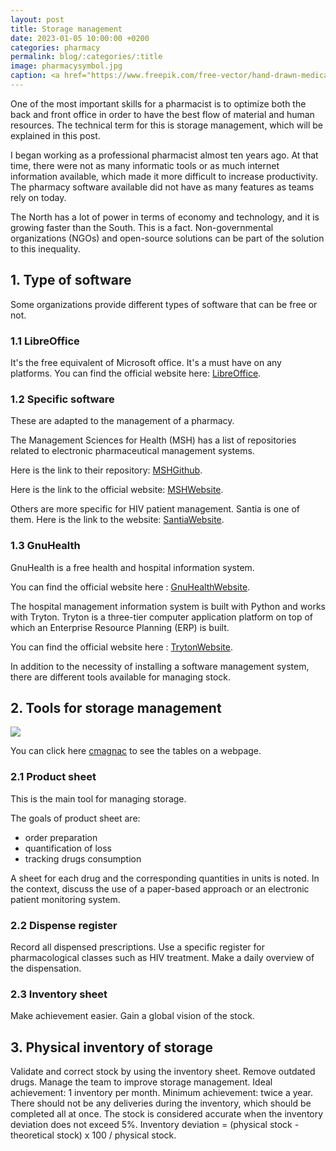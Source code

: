 ```yaml
---
layout: post
title: Storage management
date: 2023-01-05 10:00:00 +0200
categories: pharmacy
permalink: blog/:categories/:title
image: pharmacysymbol.jpg
caption: <a href="https://www.freepik.com/free-vector/hand-drawn-medical-pharmacy-symbol_29900479.htm#page=3&query=pharmacy&position=9&from_view=search&track=sph">Image by Freepik</a>
---
```

One of the most important skills for a pharmacist is to optimize both the back and front office in order to have the best flow of material and human resources. The technical term for this is storage management, which will be explained in this post.

I began working as a professional pharmacist almost ten years ago. At that time, there were not as many informatic tools or as much internet information available, which made it more difficult to increase productivity. The pharmacy software available did not have as many features as teams rely on today.

The North has a lot of power in terms of economy and technology, and it is growing faster than the South. This is a fact. Non-governmental organizations (NGOs) and open-source solutions can be part of the solution to this inequality.

## 1. Type of software

Some organizations provide different types of software that can be free or not.

### 1.1 LibreOffice

It's the free equivalent of Microsoft office.
It's a must have on any platforms.
You can find the official website here: [LibreOffice](https://www.libreoffice.org/).

### 1.2 Specific software

These are adapted to the management of a pharmacy.

The Management Sciences for Health (MSH) has a list of repositories related to electronic pharmaceutical management systems.

Here is the link to their repository: [MSHGithub](https://github.com/MSH).

Here is the link to the official website: [MSHWebsite](https://msh.org/).

Others are more specific for HIV patient management.
Santia is one of them. Here is the link to the website: [SantiaWebsite](https://www.santia.org/).

### 1.3 GnuHealth

GnuHealth is a free health and hospital information system.

You can find the official website here : [GnuHealthWebsite](https://www.gnuhealth.org/).

The hospital management information system is built with Python and works with Tryton. Tryton is a three-tier computer application platform on top of which an Enterprise Resource Planning (ERP) is built.

You can find the official website here : [TrytonWebsite](http://www.tryton.org/).

In addition to the necessity of installing a software management system, there are different tools available for managing stock.

## 2. Tools for storage management

<img src="{{ site.image_path }}/storage_tables.png" class="image">

You can click here [cmagnac](https://cmagnac.github.io/tables-template/) to see the tables on a webpage.

### 2.1 Product sheet

This is the main tool for managing storage.

The goals of product sheet are:

+ order preparation
+ quantification of loss
+ tracking drugs consumption

A sheet for each drug and the corresponding quantities in units is noted.
In the context, discuss the use of a paper-based approach or an electronic patient monitoring system.

### 2.2 Dispense register

Record all dispensed prescriptions.
Use a specific register for pharmacological classes such as HIV treatment.
Make a daily overview of the dispensation.

### 2.3 Inventory sheet

Make achievement easier.
Gain a global vision of the stock.

## 3. Physical inventory of storage

Validate and correct stock by using the inventory sheet.
Remove outdated drugs.
Manage the team to improve storage management.
Ideal achievement: 1 inventory per month.
Minimum achievement: twice a year.
There should not be any deliveries during the inventory, which should be completed all at once.
The stock is considered accurate when the inventory deviation does not exceed 5%.
Inventory deviation = (physical stock - theoretical stock) x 100 / physical stock.
